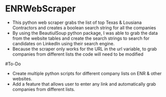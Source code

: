 # ENRWebScraper
- This python web scraper grabs the list of top Texas & Lousiana Contractors and creates a boolean search string for all the companies
- By using the BeautiulSoup python package, I was able to grab the data from the website tables and create the search strings to search     for candidates on LinkedIn using their search engine.
- Because the scraper only works for the URL in the url variable, to grab companies from different lists the code will need to be modified

#To-Do
- Create multiple python scripts for different company lists on ENR & other websites.
- Add a feature that allows user to enter any link and automatically grab companies from different lists.
